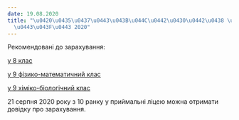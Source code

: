 ```yaml
---
date: 19.08.2020
title: "\u0420\u0435\u0437\u0443\u043B\u044C\u0442\u0430\u0442\u0438 \u0432\u0441\u0442\
  \u0443\u043F\u0443 2020"
---
```

Рекомендовані до зарахування:

[у 8 клас](/files/результати-вступу-20-результати-вступу-у-8-клас-2020.pdf "Результати вступу у 8 клас 2020.pdf")

[у 9 фізико-математичний клас](/files/результати-вступу-20-результати-вступу-у-9-фм-2020.pdf "Результати вступу у 9 фм 2020.pdf")

[у 9 хіміко-біологічний клас](/files/результати-вступу-20-результати-вступу-9-хб-2020.pdf "Результати вступу 9 хб 2020.pdf")

21 серпня 2020 року з 10 ранку у приймальні ліцею можна отримати довідку про зарахування.